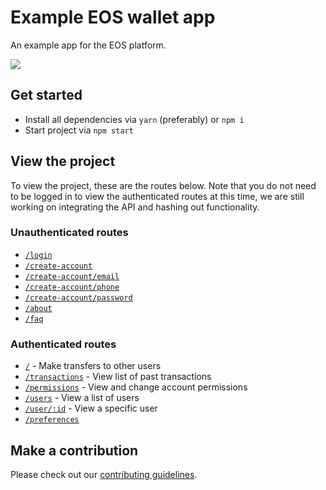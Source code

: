 # Example EOS wallet app

An example app for the EOS platform.

![](http://imgur.com/a/s0uNH)

## Get started

* Install all dependencies via `yarn` (preferably) or `npm i`
* Start project via `npm start`

## View the project

To view the project, these are the routes below. Note that you do not need to be logged in to view the authenticated routes at this time, we are still working on integrating the API and hashing out functionality.

### Unauthenticated routes

* [`/login`](http://localhost:3000/login)
* [`/create-account`](http://localhost:3000/create-account)
* [`/create-account/email`](http://localhost:3000/create-account/email)
* [`/create-account/phone`](http://localhost:3000/create-account/phone)
* [`/create-account/password`](http://localhost:3000/create-account/password)
* [`/about`](http://localhost:3000/about)
* [`/faq`](http://localhost:3000/faq)

### Authenticated routes

* [`/`](http://localhost:3000/) - Make transfers to other users
* [`/transactions`](http://localhost:3000/transactions) - View list of past transactions
* [`/permissions`](http://localhost:3000/permissions) - View and change account permissions
* [`/users`](http://localhost:3000/users) - View a list of users
* [`/user/:id`](http://localhost:3000/user/xyz) - View a specific user
* [`/preferences`](http://localhost:3000/preferences)

## Make a contribution

Please check out our [contributing guidelines](./CONTRIBUTING.md).
